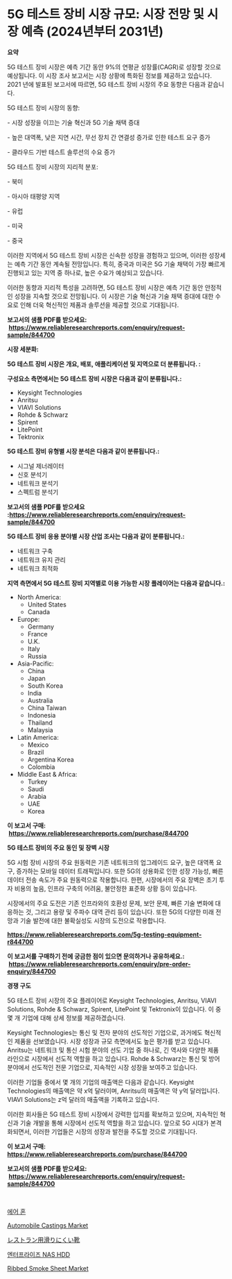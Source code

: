 <p><h1>5G 테스트 장비 시장 규모: 시장 전망 및 시장 예측 (2024년부터 2031년)</h1></p><p><strong>요약</strong></p>
<p><p>5G 테스트 장비 시장은 예측 기간 동안 9%의 연평균 성장률(CAGR)로 성장할 것으로 예상됩니다. 이 시장 조사 보고서는 시장 상황에 특화된 정보를 제공하고 있습니다. 2021 년에 발표된 보고서에 따르면, 5G 테스트 장비 시장의 주요 동향은 다음과 같습니다.</p><p>5G 테스트 장비 시장의 동향:</p><p>- 시장 성장을 이끄는 기술 혁신과 5G 기술 채택 증대</p><p>- 높은 대역폭, 낮은 지연 시간, 무선 장치 간 연결성 증가로 인한 테스트 요구 증가</p><p>- 클라우드 기반 테스트 솔루션의 수요 증가</p><p>5G 테스트 장비 시장의 지리적 분포:</p><p>- 북미</p><p>- 아시아 태평양 지역</p><p>- 유럽</p><p>- 미국</p><p>- 중국</p><p>이러한 지역에서 5G 테스트 장비 시장은 신속한 성장을 경험하고 있으며, 이러한 성장세는 예측 기간 동안 계속될 전망입니다. 특히, 중국과 미국은 5G 기술 채택이 가장 빠르게 진행되고 있는 지역 중 하나로, 높은 수요가 예상되고 있습니다.</p><p>이러한 동향과 지리적 특성을 고려하면, 5G 테스트 장비 시장은 예측 기간 동안 안정적인 성장을 지속할 것으로 전망됩니다. 이 시장은 기술 혁신과 기술 채택 증대에 대한 수요로 인해 더욱 혁신적인 제품과 솔루션을 제공할 것으로 기대됩니다.</p></p>
<p><strong>보고서의 샘플 PDF를 받으세요: &nbsp;<a href="https://www.reliableresearchreports.com/enquiry/request-sample/844700">https://www.reliableresearchreports.com/enquiry/request-sample/844700</a></strong></p>
<p><strong>시장 세분화:</strong></p>
<p><strong> 5G 테스트 장비 시장은 개요, 배포, 애플리케이션 및 지역으로 더 분류됩니다. :</strong></p>
<p><strong>구성요소 측면에서는 5G 테스트 장비 시장은 다음과 같이 분류됩니다.:</strong></p>
<p><ul><li>Keysight Technologies</li><li>Anritsu</li><li>VIAVI Solutions</li><li>Rohde & Schwarz</li><li>Spirent</li><li>LitePoint</li><li>Tektronix</li></ul></p>
<p><strong> 5G 테스트 장비 유형별 시장 분석은 다음과 같이 분류됩니다.:</strong></p>
<p><ul><li>시그널 제너레이터</li><li>신호 분석기</li><li>네트워크 분석기</li><li>스펙트럼 분석기</li></ul></p>
<p><strong>보고서의 샘플 PDF를 받으세요 :<a href="https://www.reliableresearchreports.com/enquiry/request-sample/844700">https://www.reliableresearchreports.com/enquiry/request-sample/844700</a></strong></p>
<p><strong> 5G 테스트 장비 응용 분야별 시장 산업 조사는 다음과 같이 분류됩니다.:</strong></p>
<p><ul><li>네트워크 구축</li><li>네트워크 유지 관리</li><li>네트워크 최적화</li></ul></p>
<p><strong>지역 측면에서 5G 테스트 장비 지역별로 이용 가능한 시장 플레이어는 다음과 같습니다.:</strong></p>
<p><ul>
    <li>
        North America:
        <ul>
            <li>United States</li>
            <li>Canada</li>
        </ul>
    </li>
    <li>
        Europe:
        <ul>
            <li>Germany</li>
            <li>France</li>
            <li>U.K.</li>
            <li>Italy</li>
            <li>Russia</li>
        </ul>
    </li>
    <li>
        Asia-Pacific:
        <ul>
            <li>China</li>
            <li>Japan</li>
            <li>South Korea</li>
            <li>India</li>
            <li>Australia</li>
            <li>China Taiwan</li>
            <li>Indonesia</li>
            <li>Thailand</li>
            <li>Malaysia</li>
        </ul>
    </li>
    <li>
        Latin America:
        <ul>
            <li>Mexico</li>
            <li>Brazil</li>
            <li>Argentina Korea</li>
            <li>Colombia</li>
        </ul>
    </li>
    <li>
        Middle East & Africa:
        <ul>
            <li>Turkey</li>
            <li>Saudi</li>
            <li>Arabia</li>
            <li>UAE</li>
            <li>Korea</li>
        </ul>
    </li>
    </ul></p>
<p><strong>이 보고서 구매: &nbsp;<a href="https://www.reliableresearchreports.com/purchase/844700">https://www.reliableresearchreports.com/purchase/844700</a></strong></p>
<p><strong>5G 테스트 장비의 주요 동인 및 장벽 시장</strong></p>
<p><p>5G 시험 장비 시장의 주요 원동력은 기존 네트워크의 업그레이드 요구, 높은 대역폭 요구, 증가하는 모바일 데이터 트래픽입니다. 또한 5G의 상용화로 인한 성장 가능성, 빠른 데이터 전송 속도가 주요 원동력으로 작용합니다. 한편, 시장에서의 주요 장벽은 초기 투자 비용의 높음, 인프라 구축의 어려움, 불안정한 표준화 상황 등이 있습니다.</p><p>시장에서의 주요 도전은 기존 인프라와의 호환성 문제, 보안 문제, 빠른 기술 변화에 대응하는 것, 그리고 용량 및 주파수 대역 관리 등이 있습니다. 또한 5G의 다양한 미래 전망과 기술 발전에 대한 불확실성도 시장의 도전으로 작용합니다.</p></p>
<p><strong><a href="https://www.reliableresearchreports.com/5g-testing-equipment-r844700">https://www.reliableresearchreports.com/5g-testing-equipment-r844700</a></strong></p>
<p><strong>이 보고서를 구매하기 전에 궁금한 점이 있으면 문의하거나 공유하세요.: &nbsp;<a href="https://www.reliableresearchreports.com/enquiry/pre-order-enquiry/844700">https://www.reliableresearchreports.com/enquiry/pre-order-enquiry/844700</a></strong></p>
<p><strong>경쟁 구도</strong></p>
<p><p>5G 테스트 장비 시장의 주요 플레이어로 Keysight Technologies, Anritsu, VIAVI Solutions, Rohde & Schwarz, Spirent, LitePoint 및 Tektronix이 있습니다. 이 중 몇 개 기업에 대해 상세 정보를 제공하겠습니다.</p><p>Keysight Technologies는 통신 및 전자 분야의 선도적인 기업으로, 과거에도 혁신적인 제품을 선보였습니다. 시장 성장과 규모 측면에서도 높은 평가를 받고 있습니다. Anritsu는 네트워크 및 통신 시험 분야의 선도 기업 중 하나로, 긴 역사와 다양한 제품 라인으로 시장에서 선도적 역할을 하고 있습니다. Rohde & Schwarz는 통신 및 방어 분야에서 선도적인 전문 기업으로, 지속적인 시장 성장을 보여주고 있습니다.</p><p>이러한 기업들 중에서 몇 개의 기업의 매출액은 다음과 같습니다. Keysight Technologies의 매출액은 약 x억 달러이며, Anritsu의 매출액은 약 y억 달러입니다. VIAVI Solutions는 z억 달러의 매출액을 기록하고 있습니다.</p><p>이러한 회사들은 5G 테스트 장비 시장에서 강력한 입지를 확보하고 있으며, 지속적인 혁신과 기술 개발을 통해 시장에서 선도적 역할을 하고 있습니다. 앞으로 5G 시대가 본격화되면서, 이러한 기업들은 시장의 성장과 발전을 주도할 것으로 기대됩니다.</p></p>
<p><strong>이 보고서 구매: &nbsp; <a href="https://www.reliableresearchreports.com/purchase/844700">https://www.reliableresearchreports.com/purchase/844700</a></strong></p>
<p><strong>보고서의 샘플 PDF를 받으세요: &nbsp;<a href="https://www.reliableresearchreports.com/enquiry/request-sample/844700">https://www.reliableresearchreports.com/enquiry/request-sample/844700</a></strong><strong></strong></p>
<p>&nbsp;</p>
<p><p><a href="https://medium.com/@bobbykihnyt57786/%EC%97%90%EC%96%B4-%ED%98%B8%EB%A5%B8-%EC%8B%9C%EC%9E%A5-%EC%A0%90%EC%9C%A0%EC%9C%A8-%EB%B3%80%ED%99%94-%EB%B0%8F-%EC%8B%9C%EC%9E%A5-%EC%84%B1%EC%9E%A5-%ED%8A%B8%EB%A0%8C%EB%93%9C-2024-2031-d804d433c1eb">에어 혼</a></p><p><a href="https://www.linkedin.com/pulse/automobile-castings-market-size-growth-segmentation-regional-sgdmf?trackingId=TB7S6i0fiKmPly%2FZz6VfpA%3D%3D">Automobile Castings Market</a></p><p><a href="https://github.com/lrlmopnhwd79300/Market-Research-Report-List-1/blob/main/961374018774.md">レストラン用滑りにくい靴</a></p><p><a href="https://github.com/vsckjg50460/Market-Research-Report-List-1/blob/main/176326417516.md">엔터프라이즈 NAS HDD</a></p><p><a href="https://issuu.com/reportprime-2/docs/ribbed-smoke-sheet-market-size-2030.pptx">Ribbed Smoke Sheet Market</a></p></p>